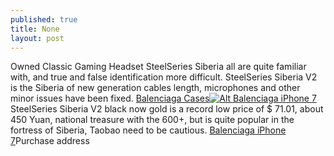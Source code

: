 ```yaml
---
published: true
title: None
layout: post
---
```

Owned Classic Gaming Headset SteelSeries Siberia all are quite familiar with, and true and false identification more difficult. SteelSeries Siberia V2 is the Siberia of new generation cables length, microphones and other minor issues have been fixed. [Balenciaga Cases](http://folkart.bravesites.com/entries/general/millet-tv-released-artificial-intelligence-system-upgrade-plan-until-at-the)[![Alt Balenciaga iPhone 7](http://www.nodcase.com/images/large/i7/balenciaga_i7700_lrg.jpeg)](http://www.nodcase.com/balenciaga-iphone-7-case-pink-p-10988.html)SteelSeries Siberia V2 black now gold is a record low price of $ 71.01, about 450 Yuan, national treasure with the 600+, but is quite popular in the fortress of Siberia, Taobao need to be cautious. [Balenciaga iPhone 7](http://www.nodcase.com/balenciaga-iphone-7-case-pink-p-10988.html)Purchase address